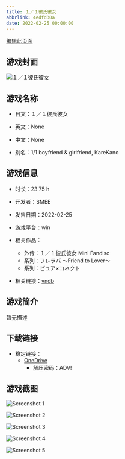 ```yaml
---
title: １／１彼氏彼女
abbrlink: 4edfd30a
date: 2022-02-25 00:00:00
---
```

[编辑此页面](https://github.com/ACG-3/ADV3-source/blob/main/source/_posts/games/%EF%BC%91%EF%BC%8F%EF%BC%91%E5%BD%BC%E6%B0%8F%E5%BD%BC%E5%A5%B3.md)

## 游戏封面

![１／１彼氏彼女](https://pan.timero.xyz/onedrive/img_lib_001/%EF%BC%91%EF%BC%8F%EF%BC%91%E5%BD%BC%E6%B0%8F%E5%BD%BC%E5%A5%B3_cover.avif)


## 游戏名称

- 日文：１／１彼氏彼女
- 英文：None
- 中文：None

- 别名：1/1 boyfriend & girlfriend, KareKano


## 游戏信息

- 时长：23.75 h
- 开发者：SMEE
- 发售日期：2022-02-25
- 游戏平台：win
- 相关作品：
   - 外传：１／１彼氏彼女 Mini Fandisc
   - 系列：フレラバ ～Friend to Lover～
   - 系列：ピュア×コネクト

- 相关链接：[vndb](https://vndb.org/v32655)


## 游戏简介

暂无描述


## 下载链接

- 稳定链接：
    - [OneDrive](https://pan.timero.xyz/onedrive/adv_lib_001/%EF%BC%91%EF%BC%8F%EF%BC%91%E5%BD%BC%E6%B0%8F%E5%BD%BC%E5%A5%B3)
        - 解压密码：ADV!


## 游戏截图


![Screenshot 1](https://pan.timero.xyz/onedrive/img_lib_001/%EF%BC%91%EF%BC%8F%EF%BC%91%E5%BD%BC%E6%B0%8F%E5%BD%BC%E5%A5%B3_Screenshot_1.avif)

![Screenshot 2](https://pan.timero.xyz/onedrive/img_lib_001/%EF%BC%91%EF%BC%8F%EF%BC%91%E5%BD%BC%E6%B0%8F%E5%BD%BC%E5%A5%B3_Screenshot_2.avif)

![Screenshot 3](https://pan.timero.xyz/onedrive/img_lib_001/%EF%BC%91%EF%BC%8F%EF%BC%91%E5%BD%BC%E6%B0%8F%E5%BD%BC%E5%A5%B3_Screenshot_3.avif)

![Screenshot 4](https://pan.timero.xyz/onedrive/img_lib_001/%EF%BC%91%EF%BC%8F%EF%BC%91%E5%BD%BC%E6%B0%8F%E5%BD%BC%E5%A5%B3_Screenshot_4.avif)

![Screenshot 5](https://pan.timero.xyz/onedrive/img_lib_001/%EF%BC%91%EF%BC%8F%EF%BC%91%E5%BD%BC%E6%B0%8F%E5%BD%BC%E5%A5%B3_Screenshot_5.avif)

